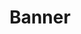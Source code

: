 ---
layout: layouts/right
title: Banner
tags: patterns
summary:

include: "{% include 'patterns/banner/banner.md' %}"
---
